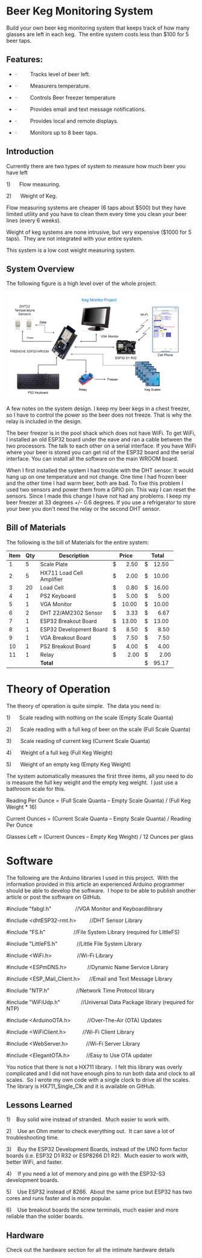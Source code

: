 # Beer Keg Monitoring System

Build your own beer keg monitoring system that keeps track of how many glasses are
left in each keg.  The entire system costs
less than $100 for 5 beer taps.

## Features:

- ·         Tracks level of beer left.

- ·         Measurers temperature.

- ·         Controls Beer freezer temperature

- ·         Provides email and text message notifications.

- ·         Provides local and remote displays.

- ·         Monitors up to 8 beer taps.

## Introduction

Currently there are two types of system to measure how much beer you have left

1)      Flow measuring.

2)      Weight of Keg.

Flow measuring systems are cheaper (6 taps about $500) but they have limited utility and you have to clean them every time you clean your beer lines (every 6 weeks).

Weight of keg systems are none intrusive, but very expensive ($1000 for 5 taps).  They are not integrated with your entire system.

This system is a low cost weight measuring system.

## System Overview

The following figure is a high level over of the whole project:

![](Keg_Monitor_System.jpg)

A few notes on the system design.  I keep my beer kegs in a chest freezer, so I have to control the power so the beer does not freeze.  That is why the relay is included in the design.  

The beer freezer is in the pool shack which does not have WiFi.  To get WiFi, I installed an old ESP32 board under the eave and ran a cable between the two processors.  The talk to each other on a serial interface.  If you have WiFi where your beer is stored you can get rid of the ESP32 board and the serial interface.  You can install all the software on the main WROOM board.

When I first installed the system I had trouble with the DHT sensor.  It would hang up on one temperature and not change.  One time I had frozen beer and the other time I had warm beer, both are bad.  To fixe this problem I used two sensors and power them from a GPIO pin.  This way I can reset the sensors.  Since I made this change I have not had any problems.  I keep my beer freezer at 33 degrees +/- 0.6 degrees.  If you use a refrigerator to store your beer you don't need the relay or the second DHT sensor.

## Bill of Materials

The following is the bill of Materials for the entire system:

<style>
</style>

| **Item** | **Qty** | **Description**               | **Price**     | **Total**     |
| -------- | ------- | ----------------------------- | ------------- | ------------- |
| 1        | 5       | Scale Plate                   | $       2.50  | $    12.50    |
| 2        | 5       | HX711 Load Cell<br> Amplifier | $       2.00  | $    10.00    |
| 3        | 20      | Load Cell                     | $       0.80  | $    16.00    |
| 4        | 1       | PS2 Keyboard                  | $       5.00  | $       5.00  |
| 5        | 1       | VGA Monitor                   | $    10.00    | $    10.00    |
| 6        | 2       | DHT 22/AM2302 Sensor          | $       3.33  | $       6.67  |
| 7        | 1       | ESP32 Breakout Board          | $    13.00    | $    13.00    |
| 8        | 1       | ESP32 Development Board       | $       8.50  | $       8.50  |
| 9        | 1       | VGA Breakout Board            | $       7.50  | $       7.50  |
| 10       | 1       | PS2 Breakout Board            | $       4.00  | $       4.00  |
| 11       | 1       | Relay                         | $        2.00 | $        2.00 |
|          |         | **Total**                     |               | $    95.17    |

# Theory of Operation

The theory of operation is quite simple.  The data you need is:

1)      Scale reading with nothing on the scale (Empty Scale Quanta)

2)      Scale reading with a full keg of beer on the scale (Full Scale Quanta)

3)      Scale reading of current keg (Current Scale Quanta)

4)      Weight of a full keg (Full Keg Weight)

5)      Weight of an empty keg (Empty Keg Weight)

The system automatically measures the first three items, all you need to do is measure the full key weight and the empty keg weight.  I just use a bathroom scale for this.

Reading Per Ounce = (Full Scale Quanta – Empty Scale Quanta) / (Full Keg Weight * 16)

Current Ounces = (Current Scale Quanta – Empty Scale Quanta) / Reading Per Ounce

Glasses Left = (Current Ounces – Empty Keg Weight) / 12 Ounces per glass

# Software

The following are the Arduino libraries I used in this project.  With the information provided in this article an experienced Arduino programmer should be able to develop the software.  I hope to be able to publish another article or post the software on GitHub.

#include "fabgl.h"                //VGA Monitor and Keyboardlibrary

#include <dhtESP32-rmt.h>         //DHT Sensor Library

#include "FS.h"                   //File System Library (required for LittleFS)

#include "LittleFS.h"             //Little File System Library 

#include <WiFi.h>                 //Wi-Fi Library

#include <ESPmDNS.h>              //Dynamic Name Service Library

#include <ESP_Mail_Client.h>      //Email and Text Message Library

#include "NTP.h"                  //Network Time Protocol library

#include "WiFiUdp.h"              //Universal Data Package library (required for NTP)

#include <ArduinoOTA.h>           //Over-The-Air (OTA) Updates

#include <WiFiClient.h>           //Wi-Fi Client Library

#include <WebServer.h>            //Wi-Fi Server Library

#include <ElegantOTA.h>           //Easy to Use OTA updater

You notice that there is not a HX711 library.  I felt this library was overly complicated and I did not have enough pins to run both data and clock to all scales.  So I wrote my own code with a single clock to drive all the scales. The library is HX711_Single_Clk and it is available on GitHub.

## Lessons Learned

1)    Buy solid wire instead of stranded.  Much easier to work with.

2)    Use an Ohm meter to check everything out.  It can save a lot of troubleshooting
time. 

3)    Buy the ESP32 Development Boards, instead of the UNO form factor boards (i.e. ESP32 D1 R32 or ESP8266 D1 R2).  Much easier to work with, better WiFi, and faster.

4)    If you need a lot of memory and pins go with the ESP32-S3 development boards.

5)    Use ESP32 instead of 8266.  About the same price but ESP32 has two cores
and runs faster and is more popular. 

6)    Use breakout boards the screw terminals, much easier and more reliable than the solder boards.

## Hardware

Check out the hardware section for all the intimate hardware details
